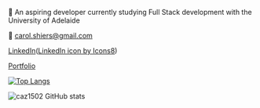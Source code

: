 

🌱 An aspiring developer currently studying Full Stack development with the University of Adelaide


💌 carol.shiers@gmail.com


[LinkedIn](https://www.linkedin.com/in/carol-shiers-001420b6/)(<a href="https://icons8.com/icon/447/linkedin">LinkedIn icon by Icons8</a>)

[Portfolio](https://caz1502.github.io/Portfolio-Reworked/)




[![Top Langs](https://github-readme-stats.vercel.app/api/top-langs/?username=caz1502&layout=compact&show_icons=true&theme=radical)](https://github.com/caz1502/github-readme-stats)

![caz1502 GitHub stats](https://github-readme-stats.vercel.app/api?username=caz1502&show_icons=true&theme=radical)





<!---
caz1502/caz1502 is a ✨ special ✨ repository because its `README.md` (this file) appears on your GitHub profile.
You can click the Preview link to take a look at your changes.
--->

